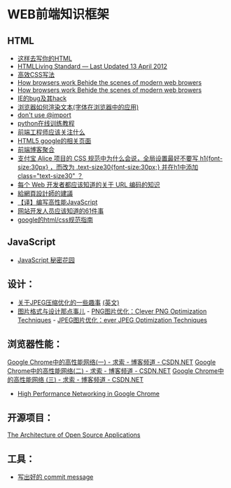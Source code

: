 WEB前端知识框架
==============

HTML
--------------

- [这样去写你的HTML](http://sofish.de/1688)
- [HTMLLiving Standard — Last Updated 13 April 2012](http://www.whatwg.org/specs/web-apps/current-work/multipage/)
- [高效CSS写法](http://www.cnblogs.com/yupeng/archive/2011/04/12/2013258.html)
- [How browsers work Behide the scenes of modern web browers](http://taligarsiel.com/Projects/howbrowserswork1.htm#Introduction)
- [How browsers work Behide the scenes of modern web browers](http://ehsan.github.com/how-browsers-work/#1)
- [IE的bug及其hack](http://ued.alipay.com/wd/2010/07/28/ie-beat-the-holy-canon-css-bug-table/)
- [浏览器如何渲染文本(字体在浏览器中的应用)](http://blog.jjgod.org/2011/04/09/how-do-browsers-render-text/)
- [don't use @import](http://www.stevesouders.com/blog/2009/04/09/dont-use-import/)
- [python在线训练教程](http://www.checkio.org/)
- [前端工程师应该关注什么](http://www.flickr.com/photos/kejun/3114605967/)
- [HTML5 google的相关页面](http://slides.html5rocks.com/#landing-slide)
- [前端博客聚合](http://www.itfeed.cn/post_list.asp)
- [支付宝 Alice 项目的 CSS 规范中为什么会说，全局设置最好不要写 h1{font-size:30px} ，而改为 .text-size30{font-size:30px;} 并在h1中添加 class="text-size30" ？](http://www.zhihu.com/question/20658520)
- [每个 Web 开发者都应该知道的关于 URL 编码的知识](http://www.oschina.net/translate/what-every-web-developer-must-know-about-url-encoding)
- [給網頁設計師的建議](http://blog.evendesign.tw/post/38567423298/web-designer)
- [【译】编写高性能JavaScript](http://www.alloyteam.com/2012/11/performance-writing-efficient-javascript/)
- [网站开发人员应该知道的61件事](http://www.ruanyifeng.com/blog/2010/11/61_things_every_web_developer_should_know.html)
- [google的html/css规范指南](http://www.36ria.com/5249)

JavaScript
-------------------------

- [JavaScript 秘密花园](http://bonsaiden.github.io/JavaScript-Garden/zh/)
 
设计：
-------------------------

- [关于JPEG压缩优化的一些趣事](http://yuguo.us/weblog/clever-jpeg-optimization-techniques/)  [(英文)](http://www.smashingmagazine.com/2009/07/01/clever-jpeg-optimization-techniques/)
- [图片格式与设计那点事儿](http://ued.taobao.com/blog/2010/12/jpg_png/) - [PNG图片优化：Clever PNG Optimization Techniques](http://www.smashingmagazine.com/2009/07/15/clever-png-optimization-techniques/) - [JPEG图片优化：ever JPEG Optimization Techniques](http://www.smashingmagazine.com/2009/07/01/clever-jpeg-optimization-techniques/)

浏览器性能：
-------------------------
[Google Chrome中的高性能网络(一) - 求索 - 博客频道 - CSDN.NET](http://blog.csdn.net/horkychen/article/details/9708103)
[Google Chrome中的高性能网络(二) - 求索 - 博客频道 - CSDN.NET](http://blog.csdn.net/horkychen/article/details/10421523)
[Google Chrome中的高性能网络 (三) - 求索 - 博客频道 - CSDN.NET](http://blog.csdn.net/horkychen/article/details/10878489)
- [High Performance Networking in Google Chrome](http://www.igvita.com/posa/high-performance-networking-in-google-chrome/)

开源项目：
-------------------------
[The Architecture of Open Source Applications](http://www.aosabook.org/en/index.html)

工具：
-------------------------

- [写出好的 commit message](http://ruby-china.org/topics/15737)
